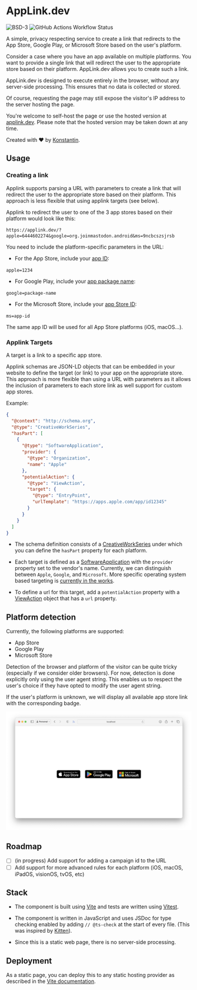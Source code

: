 # AppLink.dev

![BSD-3](https://img.shields.io/badge/License-BSD_3--Clause-blue.svg) ![GitHub Actions Workflow Status](https://github.com/Headbright/applink/actions/workflows/tests.yml/badge.svg)

A simple, privacy respecting service to create a link that redirects to the App Store, Google Play, or Microsoft Store based on the user's platform.

Consider a case where you have an app available on multiple platforms. You want to provide a single link that will redirect the user to the appropriate store based on their platform. AppLink.dev allows you to create such a link.

AppLink.dev is designed to execute entirely in the browser, without any server-side processing. This ensures that no data is collected or stored.

Of course, requesting the page may still expose the visitor's IP address to the server hosting the page.

You're welcome to self-host the page or use the hosted version at [applink.dev](https://applink.dev). Please note that the hosted version may be taken down at any time.

Created with ❤️ by [Konstantin](https://github.com/kkostov).

## Usage

### Creating a link

Applink supports parsing a URL with parameters to create a link that will redirect the user to the appropriate store based on their platform. This approach is less flexible that using applink targets (see below).

Applink to redirect the user to one of the 3 app stores based on their platform would look like this:

```
https://applink.dev/?apple=6444602274&google=org.joinmastodon.android&ms=9ncbcszsjrsb
```

You need to include the platform-specific parameters in the URL:

- For the App Store, include your [app ID](https://developer.apple.com/documentation/storekit/skstoreproductviewcontroller/1502686-loadwithproductid):

`apple=1234`

- For Google Play, include your [app package name](https://developer.android.com/distribute/marketing-tools/linking-to-google-play#OpeningDetails):

`google=package-name`

- For the Microsoft Store, include your [app Store ID](https://learn.microsoft.com/en-us/windows/apps/publish/link-to-your-app):

`ms=app-id`

The same app ID will be used for all App Store platforms (iOS, macOS...).

### Applink Targets

A target is a link to a specific app store.

Applink schemas are JSON-LD objects that can be embedded in your website to define the target (or link) to your app on the appropriate store. This approach is more flexible than using a URL with parameters as it allows the inclusion of parameters to each store link as well support for custom app stores.

Example:

```json
{
  "@context": "http://schema.org",
  "@type": "CreativeWorkSeries",
  "hasPart": [
    {
      "@type": "SoftwareApplication",
      "provider": {
        "@type": "Organization",
        "name": "Apple"
      },
      "potentialAction": {
        "@type": "ViewAction",
        "target": {
          "@type": "EntryPoint",
          "urlTemplate": "https://apps.apple.com/app/id12345"
        }
      }
    }
  ]
}
```

- The schema definition consists of a [CreativeWorkSeries](https://schema.org/CreativeWorkSeries) under which you can define the `hasPart` property for each platform.

- Each target is defined as a [SoftwareApplication](https://schema.org/SoftwareApplication) with the `provider` property set to the vendor's name. Currently, we can distinguish between `Apple`, `Google`, and `Microsoft`. More specific operating system based targeting is [currently in the works](https://github.com/Headbright/applink/issues/1).

- To define a url for this target, add a `potentialAction` property with a [ViewAction](https://schema.org/ViewAction) object that has a `url` property.

## Platform detection

Currently, the following platforms are supported:

- App Store
- Google Play
- Microsoft Store

Detection of the browser and platform of the visitor can be quite tricky (especially if we consider older browsers). For now, detection is done explicitly only using the user agent string. This enables us to respect the user's choice if they have opted to modify the user agent string.

If the user's platform is unknown, we will display all available app store link with the corresponding badge.

![Screenshot showing all 3 store badges](/docs/screenshot-all-badges.png)

## Roadmap

- [ ] (in progress) Add support for adding a campaign id to the URL
- [ ] Add support for more advanced rules for each platform (iOS, macOS, iPadOS, visionOS, tvOS, etc)

## Stack

- The component is built using [Vite](https://vitejs.dev) and tests are written using [Vitest](https://vitest.dev).

- The component is written in JavaScript and uses JSDoc for type checking enabled by adding `// @ts-check` at the start of every file. (This was inspired by [Kitten](https://codeberg.org/kitten/app#a-little-less-magic-a-little-more-type)).

- Since this is a static web page, there is no server-side processing.

## Deployment

As a static page, you can deploy this to any static hosting provider as described in the [Vite documentation](https://vitejs.dev/guide/static-deploy.html).
